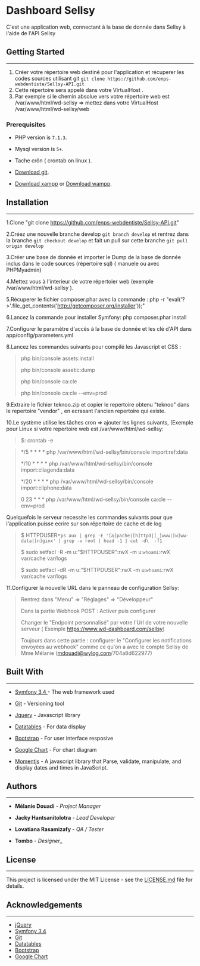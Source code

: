 Dashboard Sellsy
======
C'est une application web, connectant à la base de donnée dans Sellsy à l'aide de l'API Sellsy

## Getting Started
---------------

1. Créer votre répertoire web destiné pour l'application  et récuperer les codes sources utilisant git `git clone https://github.com/enps-webdentiste/Sellsy-API.git`
2. Cette répertoire sera  appelé dans votre VirtualHost .
3. Par exemple si le chemin absolue vers votre répertoire web est /var/www/html/wd-sellsy =>  mettez dans votre VirtualHost /var/www/html/wd-sellsy/web

### Prerequisites

- PHP version is `7.1.3`.

- Mysql version is `5+`.

- Tache crôn ( crontab on linux ).

- [Download git](https://git-scm.com/downloads).

- [Download xampp](https://www.apachefriends.org/download.html) or [Download wampp](http://www.wampserver.com/en/).

## Installation
---------------

1.Clone "git clone https://github.com/enps-webdentiste/Sellsy-API.git"

2.Créez une nouvelle branche develop  `git branch develop`  et rentrez dans la branche `git checkout develop` et fait un pull sur cette branche `git pull origin develop`

3.Créer une base de donnée et importer le Dump de la base de donnée inclus dans le code sources (répertoire sql) ( manuele ou avec PHPMyadmin)

4.Mettez vous à l'interieur de votre répertoier web (exemple /var/www/html/wd-sellsy ).

5.Récuperer le fichier composer.phar avec la commande : php -r "eval('?>'.file_get_contents('http://getcomposer.org/installer'));"

6.Lancez la commande pour installer Symfony: php composer.phar  install 

7.Configurer le paramètre d'accès à la base de donnée et les clé d'API dans app/config/parameters.yml

8.Lancez les commandes suivants pour compilé les Javascript et CSS : 
> php bin/console assets:install
>
> php bin/console assetic:dump
>
> php bin/console ca:cle 
>
> php bin/console ca:cle --env=prod
	
9.Extraire le fichier teknoo.zip et copier le repertoire obtenu "teknoo" dans le repertoire "vendor" , en ecrasant l'ancien repertoire qui existe.

10.Le système utilise les tâches cron => ajouter les lignes suivants, (Exemple  pour Linux si votre repertoire web est /var/www/html/wd-sellsy:

> $: crontab -e

> */5  * * * * php /var/www/html/wd-sellsy/bin/console import:ref:data
>
> */10 * * * * php /var/www/html/wd-sellsy/bin/console import:cliagenda:data
>
> */20 * * * * php /var/www/html/wd-sellsy/bin/console import:cliphone:data
>
> 0 23 * * * php /var/www/html/wd-sellsy/bin/console ca:cle --env=prod

Quelquefois le serveur necessite les commandes suivants pour que l'application puisse ecrire sur son répertoire de cache et de log

> $ HTTPDUSER=`ps aux | grep -E '[a]pache|[h]ttpd|[_]www|[w]ww-data|[n]ginx' | grep -v root | head -1 | cut -d\  -f1`
>
> $ sudo setfacl -R -m u:"$HTTPDUSER":rwX -m u:`whoami`:rwX var/cache var/logs
>
> $ sudo setfacl -dR -m u:"$HTTPDUSER":rwX -m u:`whoami`:rwX var/cache var/logs

11.Configurer la nouvelle URL dans le panneau de configuration Sellsy:
> Rentrez dans "Menu" => "Réglages" => "Développeur"
>
> Dans la partie Webhook POST : Activer puis configurer 
>
> Changer le "Endpoint personnalisé" par votre l'Url de votre nouvelle serveur ( Exemple https://www.wd-dashboard.com/sellsy)
>
> Toujours dans cette partie : configurer le "Configurer les notifications envoyées au webhook" comme ce qu'on a avec le compte Sellsy de Mme Mélanie (mdouadi@wylog.com/704a8d622977)
	

  

## Built With
---------------

-  [Symfony 3.4 ](https://symfony.com/) - The web framework used

-  [Git](https://git-scm.com/) - Versioning tool

-  [Jquery](https://jquery.com/) - Javascript library

-  [Datatables](https://datatables.net/) - For data display

-  [Bootstrap](https://getbootstrap.com/docs/3.3/) - For user interface resposive

-  [Google Chart](https://developers.google.com/chart/) - For chart diagram

-  [Momentjs](https://momentjs.com/) - A javascript library that Parse, validate, manipulate, and display dates and times in JavaScript.

  

## Authors
---------------

-  **Mélanie Douadi** - _Project Manager_

-  **Jacky Hantsanitolotra** - _Lead Developer_

-  **Lovatiana Rasamizafy** - _QA / Tester_

-  **Tombo** - _Designer__

## License
---
This project is licensed under the MIT License - see the [LICENSE.md](LICENSE.md) file for details.

## Acknowledgements
---------------

- [jQuery](https://jquery.com/)
- [Symfony 3.4 ](https://symfony.com/) 
- [Git](https://git-scm.com/)
- [Datatables](https://datatables.net/)
- [Bootstrap](https://getbootstrap.com/docs/3.3/)
- [Google Chart](https://developers.google.com/chart/) 
